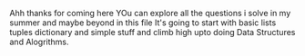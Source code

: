 Ahh thanks for coming here
YOu can explore all the questions i solve in my summer and maybe beyond in this file
It's going to start with basic lists tuples dictionary and simple stuff
and climb high upto doing Data Structures and Alogrithms.

